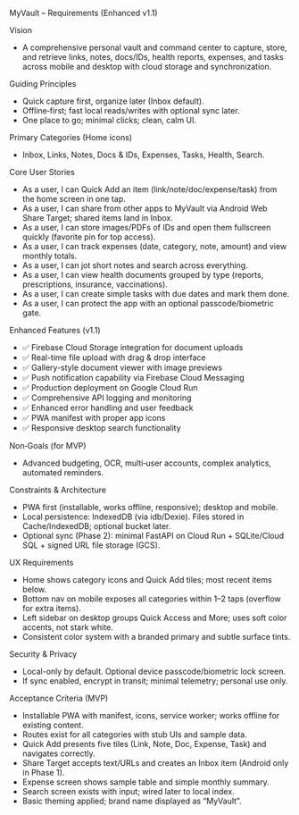 MyVault – Requirements (Enhanced v1.1)

Vision
- A comprehensive personal vault and command center to capture, store, and retrieve links, notes, docs/IDs, health reports, expenses, and tasks across mobile and desktop with cloud storage and synchronization.

Guiding Principles
- Quick capture first, organize later (Inbox default).
- Offline‑first; fast local reads/writes with optional sync later.
- One place to go; minimal clicks; clean, calm UI.

Primary Categories (Home icons)
- Inbox, Links, Notes, Docs & IDs, Expenses, Tasks, Health, Search.

Core User Stories
- As a user, I can Quick Add an item (link/note/doc/expense/task) from the home screen in one tap.
- As a user, I can share from other apps to MyVault via Android Web Share Target; shared items land in Inbox.
- As a user, I can store images/PDFs of IDs and open them fullscreen quickly (favorite pin for top access).
- As a user, I can track expenses (date, category, note, amount) and view monthly totals.
- As a user, I can jot short notes and search across everything.
- As a user, I can view health documents grouped by type (reports, prescriptions, insurance, vaccinations).
- As a user, I can create simple tasks with due dates and mark them done.
- As a user, I can protect the app with an optional passcode/biometric gate.

Enhanced Features (v1.1)
- ✅ Firebase Cloud Storage integration for document uploads
- ✅ Real-time file upload with drag & drop interface  
- ✅ Gallery-style document viewer with image previews
- ✅ Push notification capability via Firebase Cloud Messaging
- ✅ Production deployment on Google Cloud Run
- ✅ Comprehensive API logging and monitoring
- ✅ Enhanced error handling and user feedback
- ✅ PWA manifest with proper app icons
- ✅ Responsive desktop search functionality

Non‑Goals (for MVP)
- Advanced budgeting, OCR, multi‑user accounts, complex analytics, automated reminders.

Constraints & Architecture
- PWA first (installable, works offline, responsive); desktop and mobile.
- Local persistence: IndexedDB (via idb/Dexie). Files stored in Cache/IndexedDB; optional bucket later.
- Optional sync (Phase 2): minimal FastAPI on Cloud Run + SQLite/Cloud SQL + signed URL file storage (GCS).

UX Requirements
- Home shows category icons and Quick Add tiles; most recent items below.
- Bottom nav on mobile exposes all categories within 1–2 taps (overflow for extra items).
- Left sidebar on desktop groups Quick Access and More; uses soft color accents, not stark white.
- Consistent color system with a branded primary and subtle surface tints.

Security & Privacy
- Local-only by default. Optional device passcode/biometric lock screen.
- If sync enabled, encrypt in transit; minimal telemetry; personal use only.

Acceptance Criteria (MVP)
- Installable PWA with manifest, icons, service worker; works offline for existing content.
- Routes exist for all categories with stub UIs and sample data.
- Quick Add presents five tiles (Link, Note, Doc, Expense, Task) and navigates correctly.
- Share Target accepts text/URLs and creates an Inbox item (Android only in Phase 1).
- Expense screen shows sample table and simple monthly summary.
- Search screen exists with input; wired later to local index.
- Basic theming applied; brand name displayed as “MyVault”.



